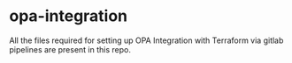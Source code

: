 # opa-integration
All the files required for setting up OPA Integration with Terraform via gitlab pipelines are present in this repo.
